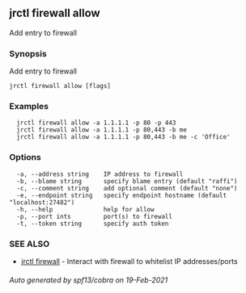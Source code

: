 ## jrctl firewall allow

Add entry to firewall

### Synopsis

Add entry to firewall

```
jrctl firewall allow [flags]
```

### Examples

```
  jrctl firewall allow -a 1.1.1.1 -p 80 -p 443
  jrctl firewall allow -a 1.1.1.1 -p 80,443 -b me
  jrctl firewall allow -a 1.1.1.1 -p 80,443 -b me -c 'Office'
```

### Options

```
  -a, --address string    IP address to firewall
  -b, --blame string      specify blame entry (default "raffi")
  -c, --comment string    add optional comment (default "none")
  -e, --endpoint string   specify endpoint hostname (default "localhost:27482")
  -h, --help              help for allow
  -p, --port ints         port(s) to firewall
  -t, --token string      specify auth token
```

### SEE ALSO

* [jrctl firewall](jrctl_firewall.md)	 - Interact with firewall to whitelist IP addresses/ports

###### Auto generated by spf13/cobra on 19-Feb-2021
